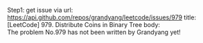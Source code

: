 Step1: get issue via url: https://api.github.com/repos/grandyang/leetcode/issues/979 
 title:[LeetCode] 979. Distribute Coins in Binary Tree 
 body:  
 The problem No.979 has not been written by Grandyang yet!